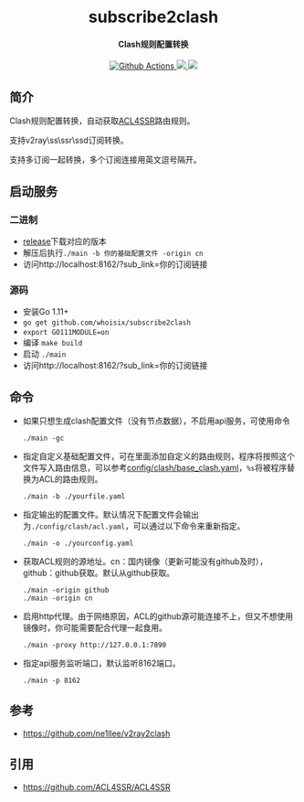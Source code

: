 <h1 align="center">
  <br>subscribe2clash<br>
</h1>

<h4 align="center">Clash规则配置转换</h4>

<p align="center">
  <a href="https://github.com/whoisix/subscribe2clash/actions">
    <img src="https://img.shields.io/github/workflow/status/whoisix/subscribe2clash/Go?style=flat-square" alt="Github Actions">
  </a>
  <a href="https://goreportcard.com/report/github.com/whoisix/subscribe2clash">
    <img src="https://goreportcard.com/badge/github.com/whoisix/subscribe2clash?style=flat-square">
  </a>
  <a href="https://github.com/whoisix/subscribe2clash/releases">
    <img src="https://img.shields.io/github/release/whoisix/subscribe2clash/all.svg?style=flat-square">
  </a>
</p>

## 简介
Clash规则配置转换，自动获取[ACL4SSR](https://github.com/ACL4SSR/ACL4SSR)路由规则。  

支持v2ray\ss\ssr\ssd订阅转换。  

支持多订阅一起转换，多个订阅连接用英文逗号隔开。

## 启动服务

### 二进制

- [release](https://github.com/whoisix/subscribe2clash/releases)下载对应的版本
- 解压后执行`./main -b 你的基础配置文件 -origin cn`
- 访问http://localhost:8162/?sub_link=你的订阅链接

### 源码

- 安装Go 1.11+
- `go get github.com/whoisix/subscribe2clash`
- `export GO111MODULE=on`
- 编译 `make build`
- 启动 `./main`
- 访问http://localhost:8162/?sub_link=你的订阅链接

## 命令

- 如果只想生成clash配置文件（没有节点数据），不启用api服务，可使用命令

  ```
  ./main -gc
  ```

- 指定自定义基础配置文件，可在里面添加自定义的路由规则，程序将按照这个文件写入路由信息，可以参考[config/clash/base_clash.yaml](https://github.com/whoisix/subscribe2clash/blob/master/config/clash/base_clash.yaml)，`%s`将被程序替换为ACL的路由规则。

  ```
  ./main -b ./yourfile.yaml
  ```

- 指定输出的配置文件。默认情况下配置文件会输出为`./config/clash/acl.yaml`，可以通过以下命令来重新指定。

  ```
  ./main -o ./yourconfig.yaml
  ```

- 获取ACL规则的源地址。cn：国内镜像（更新可能没有github及时），github：github获取。默认从github获取。

  ```
  ./main -origin github
  ./main -origin cn
  ```

- 启用http代理。由于网络原因，ACL的github源可能连接不上，但又不想使用镜像时，你可能需要配合代理一起食用。

  ```
  ./main -proxy http://127.0.0.1:7890
  ```

- 指定api服务监听端口，默认监听8162端口。

  ```
  ./main -p 8162
  ```

## 参考

- https://github.com/ne1llee/v2ray2clash

## 引用

- https://github.com/ACL4SSR/ACL4SSR

